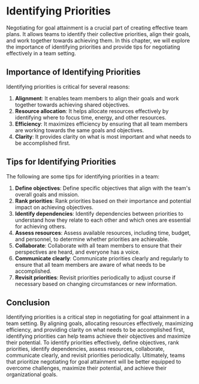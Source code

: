 # Identifying Priorities

Negotiating for goal attainment is a crucial part of creating effective team plans. It allows teams to identify their collective priorities, align their goals, and work together towards achieving them. In this chapter, we will explore the importance of identifying priorities and provide tips for negotiating effectively in a team setting.

## Importance of Identifying Priorities

Identifying priorities is critical for several reasons:

1. **Alignment**: It enables team members to align their goals and work together towards achieving shared objectives.
2. **Resource allocation**: It helps allocate resources effectively by identifying where to focus time, energy, and other resources.
3. **Efficiency**: It maximizes efficiency by ensuring that all team members are working towards the same goals and objectives.
4. **Clarity**: It provides clarity on what is most important and what needs to be accomplished first.

## Tips for Identifying Priorities

The following are some tips for identifying priorities in a team:

1. **Define objectives**: Define specific objectives that align with the team's overall goals and mission.
2. **Rank priorities**: Rank priorities based on their importance and potential impact on achieving objectives.
3. **Identify dependencies**: Identify dependencies between priorities to understand how they relate to each other and which ones are essential for achieving others.
4. **Assess resources**: Assess available resources, including time, budget, and personnel, to determine whether priorities are achievable.
5. **Collaborate**: Collaborate with all team members to ensure that their perspectives are heard, and everyone has a voice.
6. **Communicate clearly**: Communicate priorities clearly and regularly to ensure that all team members are aware of what needs to be accomplished.
7. **Revisit priorities**: Revisit priorities periodically to adjust course if necessary based on changing circumstances or new information.

## Conclusion

Identifying priorities is a critical step in negotiating for goal attainment in a team setting. By aligning goals, allocating resources effectively, maximizing efficiency, and providing clarity on what needs to be accomplished first, identifying priorities can help teams achieve their objectives and maximize their potential. To identify priorities effectively, define objectives, rank priorities, identify dependencies, assess resources, collaborate, communicate clearly, and revisit priorities periodically. Ultimately, teams that prioritize negotiating for goal attainment will be better equipped to overcome challenges, maximize their potential, and achieve their organizational goals.
